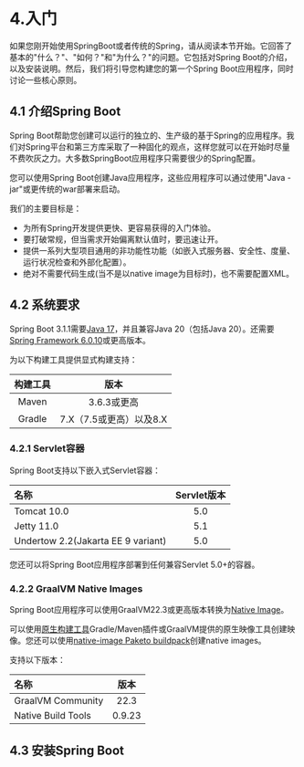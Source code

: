 # 4.入门

如果您刚开始使用SpringBoot或者传统的Spring，请从阅读本节开始。它回答了基本的"什么？"、"如何？"和"为什么？"的问题。它包括对Spring Boot的介绍，以及安装说明。然后，我们将引导您构建您的第一个Spring Boot应用程序，同时讨论一些核心原则。

## 4.1 介绍Spring Boot

Spring Boot帮助您创建可以运行的独立的、生产级的基于Spring的应用程序。我们对Spring平台和第三方库采取了一种固化的观点，这样您就可以在开始时尽量不费吹灰之力。大多数SpringBoot应用程序只需要很少的Spring配置。

您可以使用Spring Boot创建Java应用程序，这些应用程序可以通过使用"Java -jar"或更传统的war部署来启动。

我们的主要目标是：
   - 为所有Spring开发提供更快、更容易获得的入门体验。
   - 要打破常规，但当需求开始偏离默认值时，要迅速让开。
   - 提供一系列大型项目通用的非功能性功能（如嵌入式服务器、安全性、度量、运行状况检查和外部化配置）。
   - 绝对不需要代码生成(当不是以native image为目标时)，也不需要配置XML。

## 4.2 系统要求

Spring Boot 3.1.1需要[Java 17](https://www.java.com/)，并且兼容Java 20（包括Java 20）。还需要[Spring Framework 6.0.10](https://docs.spring.io/spring-framework/docs/6.0.10/reference/html/)或更高版本。

为以下构建工具提供显式构建支持：

|  构建工具   |        版本        |
|:-------:|:----------------:|
|  Maven  |     3.6.3或更高     |
| Gradle  | 7.X（7.5或更高）以及8.X |

### 4.2.1 Servlet容器

Spring Boot支持以下嵌入式Servlet容器：

| 名称                                 | Servlet版本 |
|:-----------------------------------|:---------:|
| Tomcat 10.0                        |    5.0    |
| Jetty 11.0                         |    5.1    |
| Undertow 2.2(Jakarta EE 9 variant) |    5.0    |

您还可以将Spring Boot应用程序部署到任何兼容Servlet 5.0+的容器。

### 4.2.2 GraalVM Native Images

Spring Boot应用程序可以使用GraalVM22.3或更高版本转换为[Native Image](https://docs.spring.io/spring-boot/docs/3.1.1/reference/htmlsingle/#native-image.introducing-graalvm-native-images)。

可以使用[原生构建工具](https://github.com/graalvm/native-build-tools)Gradle/Maven插件或GraalVM提供的原生映像工具创建映像。您还可以使用[native-image Paketo buildpack](https://github.com/paketo-buildpacks/native-image)创建native images。

支持以下版本：

| 名称               |   版本   |
|:-----------------|:------:|
| GraalVM Community|22.3 |
| Native Build Tools|0.9.23 |

## 4.3 安装Spring Boot
